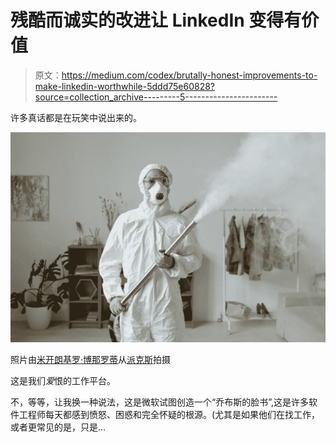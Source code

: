 # 残酷而诚实的改进让 LinkedIn 变得有价值

> 原文：<https://medium.com/codex/brutally-honest-improvements-to-make-linkedin-worthwhile-5ddd75e60828?source=collection_archive---------5----------------------->

许多真话都是在玩笑中说出来的。

![](img/501c400b942b2d8eac6c4eae4df1233a.png)

照片由[米开朗基罗·博那罗蒂](https://www.pexels.com/@michelangelo-buonarroti?utm_content=attributionCopyText&utm_medium=referral&utm_source=pexels)从[派克斯](https://www.pexels.com/photo/a-woman-fumigating-while-wearing-a-personal-protective-equipment-4176415/?utm_content=attributionCopyText&utm_medium=referral&utm_source=pexels)拍摄

这是我们*爱*恨的工作平台。

不，等等，让我换一种说法，这是微软试图创造一个“乔布斯的脸书”,这是许多软件工程师每天都感到愤怒、困惑和完全怀疑的根源。(尤其是如果他们在找工作，或者更常见的是，只是…